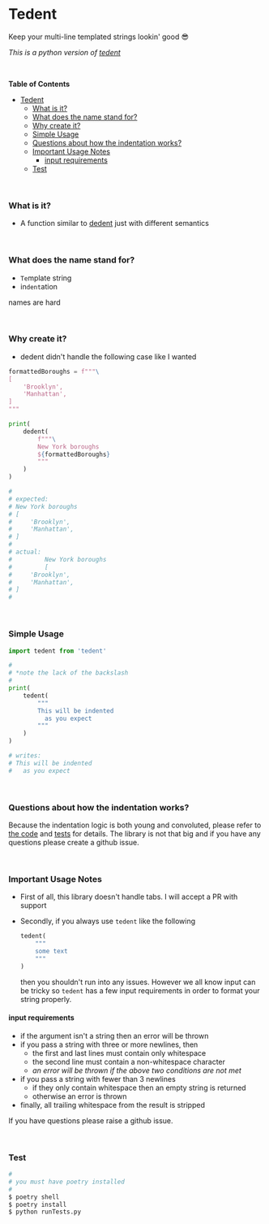 # Tedent

Keep your multi-line templated strings lookin' good :sunglasses:

*This is a python version of [tedent](https://github.com/olsonpm/tedent)*

<br>

<!-- START doctoc generated TOC please keep comment here to allow auto update -->
<!-- DON'T EDIT THIS SECTION, INSTEAD RE-RUN doctoc TO UPDATE -->
**Table of Contents**

- [Tedent](#tedent)
    - [What is it?](#what-is-it)
    - [What does the name stand for?](#what-does-the-name-stand-for)
    - [Why create it?](#why-create-it)
    - [Simple Usage](#simple-usage)
    - [Questions about how the indentation works?](#questions-about-how-the-indentation-works)
    - [Important Usage Notes](#important-usage-notes)
      - [input requirements](#edge-cases-and-input-requirements)
    - [Test](#test)

<!-- END doctoc generated TOC please keep comment here to allow auto update -->

<br>

### What is it?

- A function similar to [dedent](https://docs.python.org/3.7/library/textwrap.html#textwrap.dedent)
  just with different semantics

<br>

### What does the name stand for?

- `Te`mplate string
- in`dent`ation

names are hard

<br>

### Why create it?

- dedent didn't handle the following case like I wanted

```py
formattedBoroughs = f"""\
[
    'Brooklyn',
    'Manhattan',
]
"""

print(
    dedent(
        f"""\
        New York boroughs
        ${formattedBoroughs}
        """
    )
)

#
# expected:
# New York boroughs
# [
#     'Brooklyn',
#     'Manhattan',
# ]
#
# actual:
#         New York boroughs
#         [
#     'Brooklyn',
#     'Manhattan',
# ]
#
```

<br>

### Simple Usage

```py
import tedent from 'tedent'

#
# *note the lack of the backslash
#
print(
    tedent(
        """
        This will be indented
          as you expect
        """
    )
)

# writes:
# This will be indented
#   as you expect
```

<br>

### Questions about how the indentation works?

Because the indentation logic is both young and convoluted, please refer to
[the code](tedent/index.py) and [tests](tests/simple.py) for details. The
library is not that big and if you have any questions please create a
github issue.

<br>

### Important Usage Notes

- First of all, this library doesn't handle tabs. I will accept a PR
  with support

- Secondly, if you always use `tedent` like the following

  ```py
  tedent(
      """
      some text
      """
  )
  ```

  then you shouldn't run into any issues. However we all know input can be
  tricky so `tedent` has a few input requirements in order to format your
  string properly.

#### input requirements

- if the argument isn't a string then an error will be thrown
- if you pass a string with three or more newlines, then
  - the first and last lines must contain only whitespace
  - the second line must contain a non-whitespace character
  - _an error will be thrown if the above two conditions are not met_
- if you pass a string with fewer than 3 newlines
  - if they only contain whitespace then an empty string is returned
  - otherwise an error is thrown
- finally, all trailing whitespace from the result is stripped

If you have questions please raise a github issue.

<br>

### Test

```py
#
# you must have poetry installed
#
$ poetry shell
$ poetry install
$ python runTests.py
```
